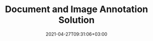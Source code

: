 ---
############################# Static ############################
layout: "product"
date: 2021-04-27T09:31:06+03:00
draft: false

############################# Head ############################
head_title: "Cloud, On-Premise Document Annotation Solution & Apps"
head_description: "Create annotator application. Add and manage popular annotations in most widely used document & image formats with .NET, Java and Cloud APIs."

############################# Header ############################
title: "Document and Image Annotation Solution"
description: "Annotate documents with our online apps or build your own custom annotation applications across popular platforms using On-Premise or Cloud APIs.‎"

############################# APIs ###############################
apis:
  enable: true

  api:
    # api loop
    - title: "GroupDocs.Annotation Cloud APIs Include"
      link: "/annotation/family/"
      label: "View All Cloud APIs"
      api_product:
        # api_product loop
        - link: "/annotation/curl/"
          img_alt: "GroupDocs.Annotation Cloud for cURL"
          image: "/sdk/272x272/groupdocs_annotation-for-curl.webp"
          product: "GroupDocs.Annotation"
          platform: "Cloud for cURL"
          content: "Work with cURL RESTful document annotation API to quickly annotate PDF, Word, Excel, PowerPoint, Visio, images and many other formats in your applications."

        # api_product loop
        - link: "/annotation/net/"
          img_alt: "GroupDocs.Annotation Cloud SDK for .NET"
          image: "/sdk/272x272/groupdocs_annotation-for-net.webp"
          product: "GroupDocs.Annotation"
          platform: "Cloud SDK for .NET"
          content: "Use annotation RESTful API easily with .NET SDK to add text, watermark, area, point and various other annotation types to 40+ popular file formats."

        # api_product loop
        - link: "/annotation/java/"
          img_alt: "GroupDocs.Annotation Cloud SDK for Java"
          image: "/sdk/272x272/groupdocs_annotation-for-java.webp"
          product: "GroupDocs.Annotation"
          platform: "Cloud SDK for Java"
          content: "Add high quality document annotation features to document and image formats with specially designed document annotation SDK for Java."

    # api loop
    - title: "GroupDocs.Annotation On Premise APIs Include"
      link: "https://products.groupdocs.com/annotation/"
      label: "View All On Premise APIs"
      api_product:
        # api_product loop
        - link: "https://products.groupdocs.com/annotation/net/"
          img_alt: "GroupDocs.Annotation for .NET"
          image: "/logo/net/groupdocs-annotation.png"
          product: "GroupDocs.Annotation"
          platform: ".NET"
          content: "Native .NET API to efficiently add, edit or delete annotations from documents and images. Supports working with all popular annotation types."

        # api_product loop
        - link: "https://products.groupdocs.com/annotation/java/"
          img_alt: "GroupDocs.Annotation for Java"
          image: "/logo/java/groupdocs-annotation.png"
          product: "GroupDocs.Annotation"
          platform: "Java"
          content: "Java file annotation API to comprehensively annotate most common document and image file formats on any operating system with JDK installed."

     # api loop
    - title: "GroupDocs.Annotation Cross Platform Apps Include"
      link: "https://products.groupdocs.app/annotation/family"
      label: "View All Cross Platform Apps"
      api_product:
        # api_product loop
        - link: "https://products.groupdocs.app/annotation/total"
          img_alt: "GroupDocs.Annotation Total"
          image: "/logo/app/groupdocs_annotation-app.png"
          product: "GroupDocs.Annotation"
          platform: "Total"
          content: "Annotate more than 30 document formats online from any browser."

        # api_product loop
        - link: "https://products.groupdocs.app/annotation/docx"
          img_alt: "GroupDocs.Annotation DOCX"
          image: "/logo/app/groupdocs_words-app.png"
          product: "GroupDocs.Annotation"
          platform: "DOCX"
          content: "Add annotations in Microsoft Word documents online without any subscription."

        # api_product loop
        - link: "https://products.groupdocs.app/annotation/pdf"
          img_alt: "GroupDocs.Annotation PDF"
          image: "/logo/app/groupdocs_pdf-app.png"
          product: "GroupDocs.Annotation"
          platform: "PDF"
          content: "Annotate PDF documents online for free, from your web browser."   

############################# Back to top ###############################
back_to_top:
  enable: true
---